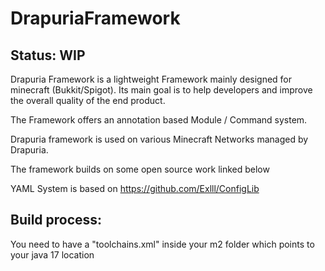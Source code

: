 # DrapuriaFramework

## Status: WIP

Drapuria Framework is a lightweight Framework mainly designed for minecraft (Bukkit/Spigot).
Its main goal is to help developers and improve the overall quality of the end product. 

The Framework offers an annotation based Module / Command system.

Drapuria framework is used on various Minecraft Networks managed by Drapuria.

The framework builds on some open source work linked below


YAML System is based on https://github.com/Exlll/ConfigLib

## Build process:

You need to have a "toolchains.xml" inside your m2 folder which points to your java 17 location
